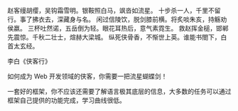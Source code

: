 赵客缦胡缨，吴钩霜雪明。银鞍照白马，飒沓如流星。
十步杀一人，千里不留行。事了拂衣去，深藏身与名。
闲过信陵饮，脱剑膝前横。将炙啖朱亥，持觞劝侯嬴。
三杯吐然诺，五岳倒为轻。眼花耳热后，意气素霓生。
救赵挥金槌，邯郸先震惊。千秋二壮士，煊赫大梁城。
纵死侠骨香，不惭世上英。谁能书閤下，白首太玄经。

李白《侠客行》

如何成为 Web 开发领域的侠客，你需要一把流星蝴蝶剑！

一套好的框架，你不应该还需要了解语言极其底层的信息，大多数的任务可以通过框架自己提供的功能完成，学习曲线很低。